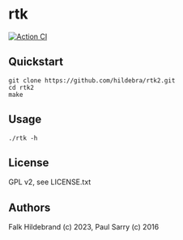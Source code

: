 # rtk

[![Action CI](https://github.com/hildebra/rtk2/actions/workflows/test.yml/badge.svg)](https://github.com/hildebra/rtk2/actions/workflows/test.yml)

## Quickstart

```
git clone https://github.com/hildebra/rtk2.git
cd rtk2
make
```

## Usage

```
./rtk -h
```

## License

GPL v2, see LICENSE.txt

## Authors

Falk Hildebrand (c) 2023, Paul Sarry (c) 2016

